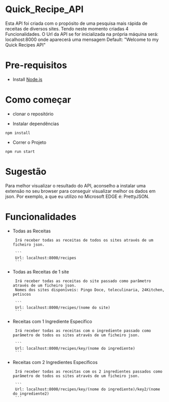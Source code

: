 # Quick_Recipe_API


Esta API foi criada com o propósito de uma pesquisa mais rápida de receitas de diversos sites. Tendo neste momento criadas 4 Funcionalidades.
O Url da API se for inicializada na própria máquina será: localhost:8000 onde aparecerá uma mensagem Default: "Welcome to my Quick Recipes API"

# Pre-requisitos
- Install [Node.js](https://nodejs.org/en/)

# Como começar
- clonar o repositório

- Instalar dependências
```
npm install
```
- Correr o Projeto
```
npm run start
```


# Sugestão

Para melhor visualizar o resultado do API, aconselho a instalar uma extensão no seu browser para conseguir visualizar melhor os dados em json. Por exemplo, a que eu utilizo no Microsoft EDGE é: PrettyJSON.


# Funcionalidades

 - Todas as Receitas

        Irá receber todas as receitas de todos os sites através de um ficheiro json.

        ```
        Url: localhost:8000/recipes
        ```

 - Todas as Receitas de 1 site

        Irá receber todas as receitas do site passado como parâmetro através de um ficheiro json.
        Nomes dos sites disponíveis: Pingo Doce, teleculinaria, 24Kitchen, petiscos

        ```
        Url: localhost:8000/recipes/(nome do site)
        ```

 - Receitas com 1 Ingrediente Específico
        
        Irá receber todas as receitas com o ingrediente passado como parâmetro de todos os sites através de um ficheiro json.

        ```
        Url: localhost:8000/recipes/key/(nome do ingrediente)
        ```

 - Receitas com 2 Ingredientes Específicos
        
        Irá receber todas as receitas com os 2 ingredientes passados como parâmetro de todos os sites através de um ficheiro json.
        
        ```
        Url: localhost:8000/recipes/key/(nome do ingrediente)/key2/(nome do ingrediente2)
        ```
